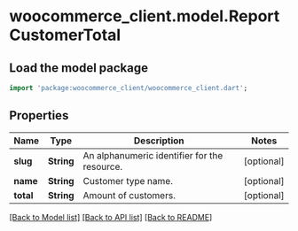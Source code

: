 # woocommerce_client.model.ReportCustomerTotal

## Load the model package
```dart
import 'package:woocommerce_client/woocommerce_client.dart';
```

## Properties
Name | Type | Description | Notes
------------ | ------------- | ------------- | -------------
**slug** | **String** | An alphanumeric identifier for the resource. | [optional] 
**name** | **String** | Customer type name. | [optional] 
**total** | **String** | Amount of customers. | [optional] 

[[Back to Model list]](../README.md#documentation-for-models) [[Back to API list]](../README.md#documentation-for-api-endpoints) [[Back to README]](../README.md)


